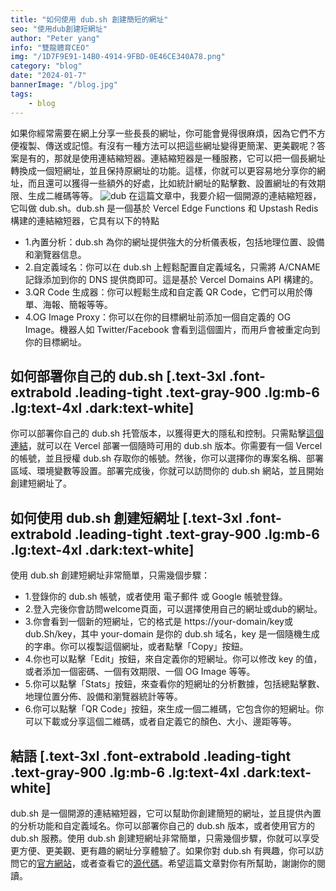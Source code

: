 ```yaml
---
title: "如何使用 dub.sh 創建簡短的網址"
seo: "使用dub創建短網址"
author: "Peter yang"
info: "雙龍體育CEO"
img: "/1D7F9E91-14B0-4914-9FBD-0E46CE340A78.png"
category: "blog"
date: "2024-01-7"
bannerImage: "/blog.jpg"
tags:
    - blog
---
```

如果你經常需要在網上分享一些長長的網址，你可能會覺得很麻煩，因為它們不方便複製、傳送或記憶。有沒有一種方法可以把這些網址變得更簡潔、更美觀呢？答案是有的，那就是使用連結縮短器。連結縮短器是一種服務，它可以把一個長網址轉換成一個短網址，並且保持原網址的功能。這樣，你就可以更容易地分享你的網址，而且還可以獲得一些額外的好處，比如統計網址的點擊數、設置網址的有效期限、生成二維碼等等。
![dub](https://github.com/dubinc/dub/assets/28986134/8f70a87f-4f13-426a-9785-a47f77433edd)
在這篇文章中，我要介紹一個開源的連結縮短器，它叫做 dub.sh。dub.sh 是一個基於 Vercel Edge Functions 和 Upstash Redis 構建的連結縮短器，它具有以下的特點
- 1.內置分析：dub.sh 為你的網址提供強大的分析儀表板，包括地理位置、設備和瀏覽器信息。
- 2.自定義域名：你可以在 dub.sh 上輕鬆配置自定義域名，只需將 A/CNAME 記錄添加到你的 DNS 提供商即可。這是基於 Vercel Domains API 構建的。
- 3.QR Code 生成器：你可以輕鬆生成和自定義 QR Code，它們可以用於傳單、海報、簡報等等。
- 4.OG Image Proxy：你可以在你的目標網址前添加一個自定義的 OG Image。機器人如 Twitter/Facebook 會看到這個圖片，而用戶會被重定向到你的目標網址。

## 如何部署你自己的 dub.sh [.text-3xl .font-extrabold .leading-tight .text-gray-900 .lg:mb-6 .lg:text-4xl .dark:text-white]

你可以部署你自己的 dub.sh 托管版本，以獲得更大的隱私和控制。只需點擊[這個連結](https://ssport.eu.org/dub)，就可以在 Vercel 部署一個隨時可用的 dub.sh 版本。你需要有一個 Vercel 的帳號，並且授權 dub.sh 存取你的帳號。然後，你可以選擇你的專案名稱、部署區域、環境變數等設置。部署完成後，你就可以訪問你的 dub.sh 網站，並且開始創建短網址了。

## 如何使用 dub.sh 創建短網址 [.text-3xl .font-extrabold .leading-tight .text-gray-900 .lg:mb-6 .lg:text-4xl .dark:text-white]

使用 dub.sh 創建短網址非常簡單，只需幾個步驟：

- 1.登錄你的 dub.sh 帳號，或者使用 電子郵件 或 Google 帳號登錄。
- 2.登入完後你會訪問welcome頁面，可以選擇使用自己的網址或dub的網址。
- 3.你會看到一個新的短網址，它的格式是 https://your-domain/key或dub.Sh/key，其中 your-domain 是你的 dub.sh 域名，key 是一個隨機生成的字串。你可以複製這個網址，或者點擊「Copy」按鈕。
- 4.你也可以點擊「Edit」按鈕，來自定義你的短網址。你可以修改 key 的值，或者添加一個密碼、一個有效期限、一個 OG Image 等等。
- 5.你可以點擊「Stats」按鈕，來查看你的短網址的分析數據，包括總點擊數、地理位置分佈、設備和瀏覽器統計等等。
- 6.你可以點擊「QR Code」按鈕，來生成一個二維碼，它包含你的短網址。你可以下載或分享這個二維碼，或者自定義它的顏色、大小、邊距等等。

## 結語 [.text-3xl .font-extrabold .leading-tight .text-gray-900 .lg:mb-6 .lg:text-4xl .dark:text-white]

dub.sh 是一個開源的連結縮短器，它可以幫助你創建簡短的網址，並且提供內置的分析功能和自定義域名。你可以部署你自己的 dub.sh 版本，或者使用官方的 dub.sh 服務。使用 dub.sh 創建短網址非常簡單，只需幾個步驟，你就可以享受更方便、更美觀、更有趣的網址分享體驗了。如果你對 dub.sh 有興趣，你可以訪問它的[官方網站](https://dub.co)，或者查看它的[源代碼](https://ssport.eu.org/dub)。希望這篇文章對你有所幫助，謝謝你的閱讀。

